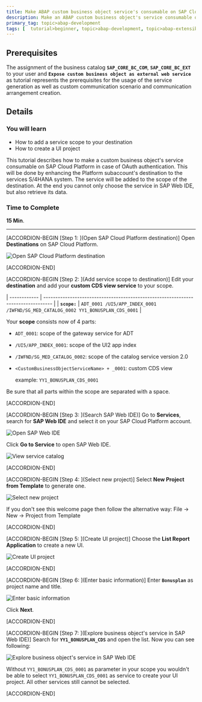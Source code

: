 ```yaml
---
title: Make ABAP custom business object service's consumable on SAP Cloud Platform via OAuth
description: Make an ABAP custom business object's service consumable on SAP Cloud Platform via OAuth. Enhancing the Platform subaccount's destination to the services S/4HANA system.
primary_tag: topic>abap-development
tags: [  tutorial>beginner, topic>abap-development, topic>abap-extensibility ]
---
```


## Prerequisites  
The assignment of the business catalog **`SAP_CORE_BC_COM`**, **`SAP_CORE_BC_EXT`** to your user and **`Expose custom business object as external web service`** as tutorial represents the prerequisites for the usage of the service generation as well as custom communication scenario and communication arrangement creation.

## Details
### You will learn
- How to add a service scope to your destination
- How to create a UI project

This tutorial describes how to make a custom business object's service consumable on SAP Cloud Platform in case of OAuth authentication. This will be done by enhancing the Platform subaccount's destination to the services S/4HANA system. The service will be added to the scope of the destination. At the end you cannot only choose the service in SAP Web IDE, but also retrieve its data.

### Time to Complete
**15 Min**.

---

[ACCORDION-BEGIN [Step 1: ](Open SAP Cloud Platform destination)]
Open **Destinations** on SAP Cloud Platform.

![Open SAP Cloud Platform destination](cp.png)

[ACCORDION-END]

[ACCORDION-BEGIN [Step 2: ](Add service scope to destination)]
Edit your **destination** and add your **custom CDS view service** to your scope.

| ------------ | --------------------------------------------------------------------------------- |
| **`scope:`** |  `ADT_0001 /UI5/APP_INDEX_0001 /IWFND/SG_MED_CATALOG_0002 YY1_BONUSPLAN_CDS_0001`  |


Your **scope** consists now of 4 parts:
 - `ADT_0001`: scope of the gateway service for ADT  
 - `/UI5/APP_INDEX_0001`: scope of the UI2 app index
 - `/IWFND/SG_MED_CATALOG_0002`: scope of the catalog service version 2.0
 - `<CustomBusinessObjectServiceName> + _0001`: custom CDS view

    example: `YY1_BONUSPLAN_CDS_0001`

Be sure that all parts within the scope are separated with a space.

[ACCORDION-END]

[ACCORDION-BEGIN [Step 3: ](Search SAP Web IDE)]
Go to **Services**, search for **SAP Web IDE** and select it on your SAP Cloud Platform account.

![Open SAP Web IDE](webide1.png)

Click **Go to Service** to open SAP Web IDE.

![View service catalog](sapcp.png)

[ACCORDION-END]

[ACCORDION-BEGIN [Step 4: ](Select new project)]
Select **New Project from Template** to generate one.

![Select new project](webide.png)

If you don't see this welcome page then follow the alternative way:
File -> New -> Project from Template


[ACCORDION-END]

[ACCORDION-BEGIN [Step 5: ](Create UI project)]
Choose the **List Report Application** to create a new UI.

![Create UI project](next.png)

[ACCORDION-END]

[ACCORDION-BEGIN [Step 6: ](Enter basic information)]
Enter **`Bonusplan`** as project name and title.

![Enter basic information](bonusplan.png)

Click **Next**.

[ACCORDION-END]

[ACCORDION-BEGIN [Step 7: ](Explore business object's service in SAP Web IDE)]
Search for **`YY1_BONUSPLAN_CDS`** and open the list. Now you can see following:

![Explore business object's service in SAP Web IDE](list2.png)

Without `YY1_BONUSPLAN_CDS_0001` as parameter in your scope you wouldn't be able to select `YY1_BONUSPLAN_CDS_0001` as service to create your UI project. All other services still cannot be selected.  

[ACCORDION-END]
